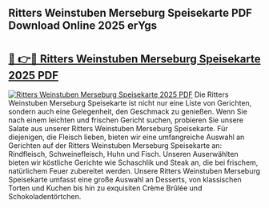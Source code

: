 ## Ritters Weinstuben Merseburg Speisekarte PDF Download Online 2025 erYgs

# <h2><a href="http://gcdhwx.nevu.top/?p=Ritters+Weinstuben+Merseburg+Speisekarte">🔗 👉🔴 Ritters Weinstuben Merseburg Speisekarte 2025 PDF</a></h2>

[![Ritters Weinstuben Merseburg Speisekarte 2025 PDF](https://i.imgur.com/dBaPXMq.png)](http://gcdhwx.nevu.top/?p=Ritters+Weinstuben+Merseburg+Speisekarte)
Die Ritters Weinstuben Merseburg Speisekarte ist nicht nur eine Liste von Gerichten, sondern auch eine Gelegenheit, den Geschmack zu genießen. Wenn Sie nach einem leichten und frischen Gericht suchen, probieren Sie unsere Salate aus unserer Ritters Weinstuben Merseburg Speisekarte. Für diejenigen, die Fleisch lieben, bieten wir eine umfangreiche Auswahl an Gerichten auf der Ritters Weinstuben Merseburg Speisekarte an: Rindfleisch, Schweinefleisch, Huhn und Fisch. Unseren Auserwählten bieten wir köstliche Gerichte wie Schaschlik und Steak an, die bei frischem, natürlichem Feuer zubereitet werden. Unsere Ritters Weinstuben Merseburg Speisekarte umfasst eine große Auswahl an Desserts, von klassischen Torten und Kuchen bis hin zu exquisiten Crème Brûlée und Schokoladentörtchen.
